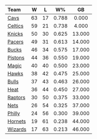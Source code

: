 | Team                            |  W  |  L  |  W%   |   GB   |
|:--------------------------------|:---:|:---:|:-----:|:------:|
| [Cavs](/r/clevelandcavs)        | 63  | 17  | 0.788 | 0.000  |
| [Celtics](/r/bostonceltics)     | 59  | 21  | 0.738 | 4.000  |
| [Knicks](/r/NYKnicks)           | 50  | 30  | 0.625 | 13.000 |
| [Pacers](/r/pacers)             | 49  | 31  | 0.613 | 14.000 |
| [Bucks](/r/MkeBucks)            | 46  | 34  | 0.575 | 17.000 |
| [Pistons](/r/DetroitPistons)    | 44  | 36  | 0.550 | 19.000 |
| [Magic](/r/OrlandoMagic)        | 40  | 40  | 0.500 | 23.000 |
| [Hawks](/r/AtlantaHawks)        | 38  | 42  | 0.475 | 25.000 |
| [Bulls](/r/chicagobulls)        | 37  | 43  | 0.463 | 26.000 |
| [Heat](/r/heat)                 | 36  | 44  | 0.450 | 27.000 |
| [Raptors](/r/torontoraptors)    | 30  | 50  | 0.375 | 33.000 |
| [Nets](/r/GoNets)               | 26  | 54  | 0.325 | 37.000 |
| [Philly](/r/sixers)             | 24  | 56  | 0.300 | 39.000 |
| [Hornets](/r/CharlotteHornets)  | 19  | 61  | 0.238 | 44.000 |
| [Wizards](/r/washingtonwizards) | 17  | 63  | 0.213 | 46.000 |